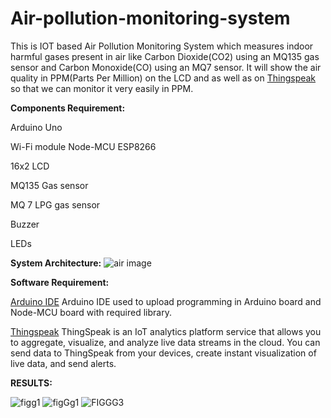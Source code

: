 # Air-pollution-monitoring-system

This is IOT based Air Pollution Monitoring System which measures indoor harmful gases present in air like Carbon Dioxide(CO2) using an MQ135 gas sensor and Carbon Monoxide(CO) using an MQ7 sensor. It will show the air quality in PPM(Parts Per Million) on the LCD and as well as on [Thingspeak](https://thingspeak.com/channels/1347787) so that we can monitor it very easily in PPM.

**Components Requirement:**

Arduino Uno

Wi-Fi module Node-MCU ESP8266

16x2 LCD

MQ135 Gas sensor

MQ 7 LPG gas sensor

Buzzer

LEDs

**System Architecture:**
![air image](https://github.com/ritvikdwivedi19/Air-pollution-monitoring-system/assets/131281117/1fdb1be6-8245-4c7a-a21d-c238b5d109d0)

**Software Requirement:**

[Arduino IDE](https://www.arduino.cc/)
Arduino IDE used to upload programming in Arduino board and Node-MCU board with required library.

[Thingspeak](https://thingspeak.com/)
ThingSpeak is an IoT analytics platform service that allows you to aggregate, visualize, and analyze live data streams in the cloud. You can send data to ThingSpeak from your devices, create instant visualization of live data, and send alerts.

**RESULTS:**

![figg1](https://github.com/ritvikdwivedi19/Air-pollution-monitoring-system/assets/131281117/a7a60b63-5cbb-496f-aaaf-26b290fcb58d)
![figGg1](https://github.com/ritvikdwivedi19/Air-pollution-monitoring-system/assets/131281117/59b07a69-78d2-4769-8018-773e269d2f79)
![FIGGG3](https://github.com/ritvikdwivedi19/Air-pollution-monitoring-system/assets/131281117/45d2ecc9-94f0-4133-8b18-921e52746b90)
